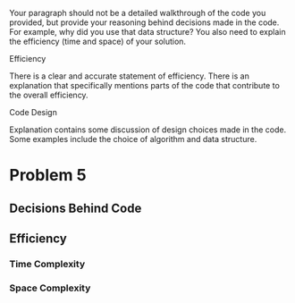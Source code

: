 Your paragraph should not be a detailed walkthrough of the code you provided, but provide your reasoning behind decisions made in the code. For example, why did you use that data structure? You also need to explain the efficiency (time and space) of your solution.

Efficiency

There is a clear and accurate statement of efficiency. There is an explanation that specifically mentions parts of the code that contribute to the overall efficiency.

Code Design

Explanation contains some discussion of design choices made in the code. Some examples include the choice of algorithm and data structure.
# Problem 5

## Decisions Behind Code


## Efficiency

### Time Complexity

### Space Complexity 